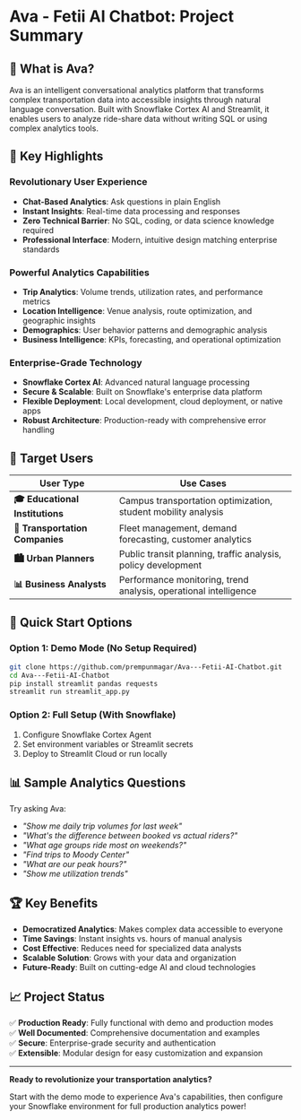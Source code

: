 # Ava - Fetii AI Chatbot: Project Summary

## 🚀 **What is Ava?**

Ava is an intelligent conversational analytics platform that transforms complex transportation data into accessible insights through natural language conversation. Built with Snowflake Cortex AI and Streamlit, it enables users to analyze ride-share data without writing SQL or using complex analytics tools.

## 🌟 **Key Highlights**

### **Revolutionary User Experience**
- **Chat-Based Analytics**: Ask questions in plain English
- **Instant Insights**: Real-time data processing and responses  
- **Zero Technical Barrier**: No SQL, coding, or data science knowledge required
- **Professional Interface**: Modern, intuitive design matching enterprise standards

### **Powerful Analytics Capabilities**
- **Trip Analytics**: Volume trends, utilization rates, and performance metrics
- **Location Intelligence**: Venue analysis, route optimization, and geographic insights
- **Demographics**: User behavior patterns and demographic analysis
- **Business Intelligence**: KPIs, forecasting, and operational optimization

### **Enterprise-Grade Technology**
- **Snowflake Cortex AI**: Advanced natural language processing
- **Secure & Scalable**: Built on Snowflake's enterprise data platform
- **Flexible Deployment**: Local development, cloud deployment, or native apps
- **Robust Architecture**: Production-ready with comprehensive error handling

## 🎯 **Target Users**

| User Type | Use Cases |
|-----------|-----------|
| **🎓 Educational Institutions** | Campus transportation optimization, student mobility analysis |
| **🚗 Transportation Companies** | Fleet management, demand forecasting, customer analytics |
| **🏙️ Urban Planners** | Public transit planning, traffic analysis, policy development |
| **📊 Business Analysts** | Performance monitoring, trend analysis, operational intelligence |

## 🔧 **Quick Start Options**

### **Option 1: Demo Mode** (No Setup Required)
```bash
git clone https://github.com/prempunmagar/Ava---Fetii-AI-Chatbot.git
cd Ava---Fetii-AI-Chatbot
pip install streamlit pandas requests
streamlit run streamlit_app.py
```

### **Option 2: Full Setup** (With Snowflake)
1. Configure Snowflake Cortex Agent
2. Set environment variables or Streamlit secrets
3. Deploy to Streamlit Cloud or run locally

## 📊 **Sample Analytics Questions**

Try asking Ava:
- *"Show me daily trip volumes for last week"*
- *"What's the difference between booked vs actual riders?"*
- *"What age groups ride most on weekends?"*
- *"Find trips to Moody Center"*
- *"What are our peak hours?"*
- *"Show me utilization trends"*

## 🏆 **Key Benefits**

- **Democratized Analytics**: Makes complex data accessible to everyone
- **Time Savings**: Instant insights vs. hours of manual analysis
- **Cost Effective**: Reduces need for specialized data analysts
- **Scalable Solution**: Grows with your data and organization
- **Future-Ready**: Built on cutting-edge AI and cloud technologies

## 📈 **Project Status**

✅ **Production Ready**: Fully functional with demo and production modes  
✅ **Well Documented**: Comprehensive documentation and examples  
✅ **Secure**: Enterprise-grade security and authentication  
✅ **Extensible**: Modular design for easy customization and expansion

---

**Ready to revolutionize your transportation analytics?** 

Start with the demo mode to experience Ava's capabilities, then configure your Snowflake environment for full production analytics power!